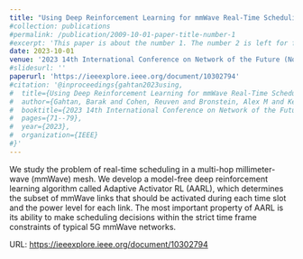 ```yaml
---
title: "Using Deep Reinforcement Learning for mmWave Real-Time Scheduling"
#collection: publications
#permalink: /publication/2009-10-01-paper-title-number-1
#excerpt: 'This paper is about the number 1. The number 2 is left for future work.'
date: 2023-10-01
venue: '2023 14th International Conference on Network of the Future (NoF)'
#slidesurl: ''
paperurl: 'https://ieeexplore.ieee.org/document/10302794'
#citation: '@inproceedings{gahtan2023using,
#  title={Using Deep Reinforcement Learning for mmWave Real-Time Scheduling},
#  author={Gahtan, Barak and Cohen, Reuven and Bronstein, Alex M and Kedar, Gil},
#  booktitle={2023 14th International Conference on Network of the Future (NoF)},
#  pages={71--79},
#  year={2023},
#  organization={IEEE}
#}'
---
```


We study the problem of real-time scheduling in a multi-hop millimeter-wave (mmWave) mesh. We develop a model-free deep reinforcement learning algorithm called Adaptive Activator RL (AARL), which determines the subset of mmWave links that should be activated during each time slot and the power level for each link. The most important property of AARL is its ability to make scheduling decisions within the strict time frame constraints of typical 5G mmWave networks.

URL: https://ieeexplore.ieee.org/document/10302794